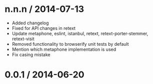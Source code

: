 
n.n.n / 2014-07-13
==================

 * Added changelog
 * Fixed for API changes in retext
 * Update metaphone, eslint, istanbul, retext, retext-porter-stemmer, retext-visit
 * Removed functionality to browserify unit tests by default
 * Mention which metaphone implementation is used
 * Fix casing mistake

0.0.1 / 2014-06-20
==================
